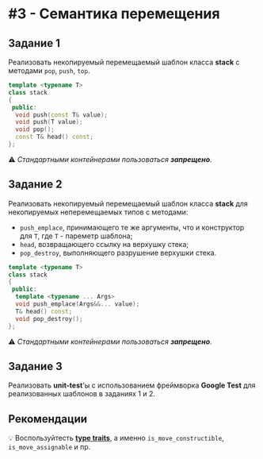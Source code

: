 # #3 - Семантика перемещения

## Задание 1
Реализовать некопируемый перемещаемый шаблон класса **stack** с методами `pop`, `push`, `top`. 
```cpp
template <typename T>
class stack
{
 public:
  void push(const T& value);
  void push(T value);
  void pop();
  const T& head() const;
};
```
⚠️ *Стандартными контейнерами пользоваться **запрещено**.*

## Задание 2
Реализовать некопируемый перемещаемый шаблон класса **stack** для некопируемых неперемещаемых типов с методами:
* `push_emplace`, принимающего те же аргументы, что и конструктор для `T`, где `T` - пареметр шаблона;
* `head`, возвращающего ссылку на верхушку стека;
* `pop_destroy`, выполняющего разрушение верхушки стека.
```cpp
template <typename T>
class stack
{
 public:
  template <typename ... Args>
  void push_emplace(Args&&... value);
  T& head() const;
  void pop_destroy();
};
```
⚠️ *Стандартными контейнерами пользоваться **запрещено**.*

## Задание 3
Реализовать **unit-test**'ы с использованием фреймворка **Google Test** для реализованных шаблонов в заданиях 1 и 2.

## Рекомендации
💡 Воспользуйтесть [**type traits**](https://en.cppreference.com/w/cpp/types#Type_traits_.28since_C.2B.2B11.29), а именно `is_move_constructible`, `is_move_assignable` и пр.

